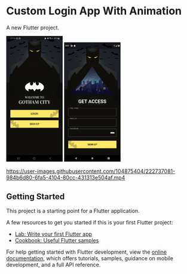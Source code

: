 # Custom Login App With Animation

A new Flutter project.

<p float="left">

<img src="web/icons/image_1.jpeg" width="30%" height="50%">
<img src="web/icons/image_2.png" width="30%" height="50%">



https://user-images.githubusercontent.com/104875404/222737081-984b6d80-6fa5-4104-80cc-431313e504af.mp4


## Getting Started

This project is a starting point for a Flutter application.

A few resources to get you started if this is your first Flutter project:

- [Lab: Write your first Flutter app](https://docs.flutter.dev/get-started/codelab)
- [Cookbook: Useful Flutter samples](https://docs.flutter.dev/cookbook)

For help getting started with Flutter development, view the
[online documentation](https://docs.flutter.dev/), which offers tutorials,
samples, guidance on mobile development, and a full API reference.
